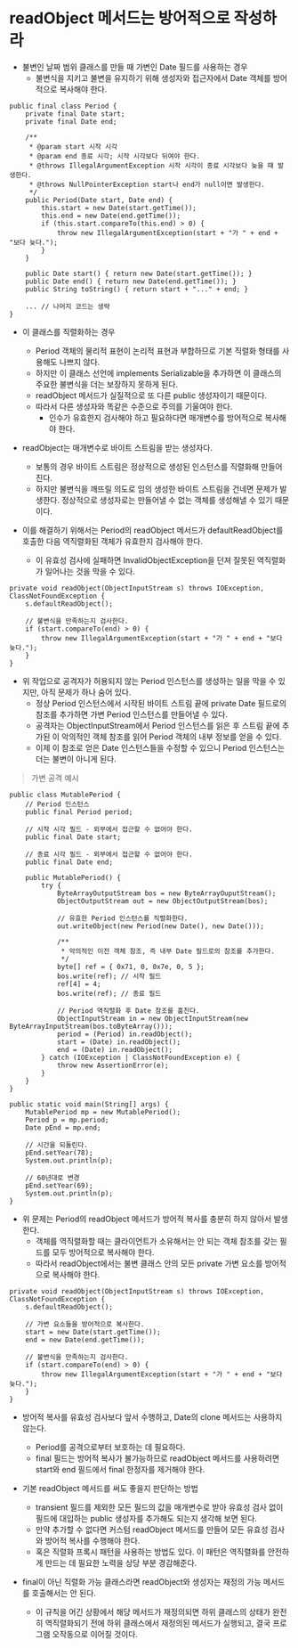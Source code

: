 # readObject 메서드는 방어적으로 작성하라

* 불변인 날짜 범위 클래스를 만들 때 가변인 Date 필드를 사용하는 경우
  * 불변식을 지키고 불변을 유지하기 위해 생성자와 접근자에서 Date 객체를 방어적으로 복사해야 한다.
  
```
public final class Period {
    private final Date start;
    private final Date end;
    
    /**
     * @param start 시작 시각
     * @param end 종료 시각; 시작 시각보다 뒤여야 한다.
     * @throws IllegalArgumentException 시작 시각이 종료 시각보다 늦을 때 발생한다.
     * @throws NullPointerException start나 end가 null이면 발생한다.
     */
    public Period(Date start, Date end) {
        this.start = new Date(start.getTime());
        this.end = new Date(end.getTime());
        if (this.start.compareTo(this.end) > 0) {
            throw new IllegalArgumentException(start + "가 " + end + "보다 늦다.");
        }
    }
    
    public Date start() { return new Date(start.getTime()); }
    public Date end() { return new Date(end.getTime()); }
    public String toString() { return start + "..." + end; }
    
    ... // 나머지 코드는 생략
}
```

* 이 클래스를 직렬화하는 경우
  * Period 객체의 물리적 표현이 논리적 표현과 부합하므로 기본 직렬화 형태를 사용해도 나쁘지 않다.
  * 하지만 이 클래스 선언에 implements Serializable을 추가하면 이 클래스의 주요한 불변식을 더는 보장하지 못하게 된다.
  * readObject 메서드가 실질적으로 또 다른 public 생성자이기 때문이다. 
  * 따라서 다른 생성자와 똑같은 수준으로 주의를 기울여야 한다.
    * 인수가 유효한지 검사해야 하고 필요하다면 매개변수를 방어적으로 복사해야 한다.

* readObject는 매개변수로 바이트 스트림을 받는 생성자다.
  * 보통의 경우 바이트 스트림은 정상적으로 생성된 인스턴스를 직렬화해 만들어진다.
  * 하지만 불변식을 깨뜨릴 의도로 임의 생성한 바이트 스트림을 건네면 문제가 발생한다. 정상적으로 생성자로는 만들어낼 수 없는 객체를 생성해낼 수 있기 때문이다.
  
* 이를 해결하기 위해서는 Period의 readObject 메서드가 defaultReadObject를 호출한 다음 역직렬화된 객체가 유효한지 검사해야 한다.
  * 이 유효성 검사에 실패하면 InvalidObjectException을 던져 잘못된 역직렬화가 일어나는 것을 막을 수 있다.
  
```
private void readObject(ObjectInputStream s) throws IOException, ClassNotFoundException {
    s.defaultReadObject();
    
    // 불변식을 만족하는지 검사한다.
    if (start.compareTo(end) > 0) {
        throw new IllegalArgumentException(start + "가 " + end + "보다 늦다.");
    }
}
```

* 위 작업으로 공격자가 허용되지 않는 Period 인스턴스를 생성하는 일을 막을 수 있지만, 아직 문제가 하나 숨어 있다.
  * 정상 Period 인스턴스에서 시작된 바이트 스트림 끝에 private Date 필드로의 참조를 추가하면 가변 Period 인스턴스를 만들어낼 수 있다.
  * 공격자는 ObjectInputStream에서 Period 인스턴스를 읽은 후 스트림 끝에 추가된 이 악의적인 객체 참조를 읽어 Period 객체의 내부 정보를 얻을 수 있다.
  * 이제 이 참조로 얻은 Date 인스턴스들을 수정할 수 있으니 Period 인스턴스는 더는 불변이 아니게 된다.
  
> 가변 공격 예시
```
public class MutablePeriod {
    // Period 인스턴스
    public final Period period;
    
    // 시작 시각 필드 - 외부에서 접근할 수 없어야 한다.
    public final Date start;
    
    // 종료 시각 필드 - 외부에서 접근할 수 없어야 한다.
    public final Date end;
    
    public MutablePeriod() {
        try {
            ByteArrayOutputStream bos = new ByteArrayOuputStream();
            ObjectOutputStream out = new ObjectOutputStream(bos);
            
            // 유효한 Period 인스턴스를 직렬화한다.
            out.writeObject(new Period(new Date(), new Date()));
            
            /**
             * 악의적인 이전 객체 참조, 즉 내부 Date 필드로의 참조를 추가한다.
             */
            byte[] ref = { 0x71, 0, 0x7e, 0, 5 };
            bos.write(ref); // 시작 필드
            ref[4] = 4;
            bos.write(ref); // 종료 필드
            
            // Period 역직렬화 후 Date 참조를 훔친다.
            ObjectInputStream in = new ObjectInputStream(new ByteArrayInputStream(bos.toByteArray()));
            period = (Period) in.readObject();
            start = (Date) in.readObject();
            end = (Date) in.readObject();
        } catch (IOException | ClassNotFoundException e) {
            throw new AssertionError(e);
        }
    }
}

public static void main(String[] args) {
    MutablePeriod mp = new MutablePeriod();
    Period p = mp.period;
    Date pEnd = mp.end;
    
    // 시간을 되돌린다.
    pEnd.setYear(78);
    System.out.println(p);
    
    // 60년대로 변경
    pEnd.setYear(69);
    System.out.println(p);
}
```

* 위 문제는 Period의 readObject 메서드가 방어적 복사를 충분히 하지 않아서 발생한다.
  * 객체를 역직렬화할 때는 클라이언트가 소유해서는 안 되는 객체 참조를 갖는 필드를 모두 방어적으로 복사해야 한다.
  * 따라서 readObject에서는 불변 클래스 안의 모든 private 가변 요소를 방어적으로 복사해야 한다.
  
```
private void readObject(ObjectInputStream s) throws IOException, ClassNotFoundException {
    s.defaultReadObject();
    
    // 가변 요소들을 방어적으로 복사한다.
    start = new Date(start.getTime());
    end = new Date(end.getTime());
    
    // 불변식을 만족하는지 검사한다.
    if (start.compareTo(end) > 0) {
        throw new IllegalArgumentException(start + "가 " + end + "보다 늦다.");
    }
}
```

* 방어적 복사를 유효성 검사보다 앞서 수행하고, Date의 clone 메서드는 사용하지 않는다.
  * Period를 공격으로부터 보호하는 데 필요하다.
  * final 필드는 방어적 복사가 불가능하므로 readObject 메서드를 사용하려면 start와 end 필드에서 final 한정자를 제거해야 한다.
  
* 기본 readObject 메서드를 써도 좋을지 판단하는 방법
  * transient 필드를 제외한 모든 필드의 값을 매개변수로 받아 유효성 검사 없이 필드에 대입하는 public 생성자를 추가해도 되는지 생각해 보면 된다.
  * 만약 추가할 수 없다면 커스텀 readObject 메서드를 만들어 모든 유효성 검사와 방어적 복사를 수행해야 한다.
  * 혹은 직렬화 프록시 패턴을 사용하는 방법도 있다. 이 패턴은 역직렬화를 안전하게 만드는 데 필요한 노력을 상당 부분 경감해준다.
  
* final이 아닌 직렬화 가능 클래스라면 readObject와 생성자는 재정의 가능 메서드를 호출해서는 안 된다.
  * 이 규칙을 어긴 상황에서 해당 메서드가 재정의되면 하위 클래스의 상태가 완전히 역직렬화되기 전에 하위 클래스에서 재정의된 메서드가 실행되고, 결국 프로그램 오작동으로 이어질 것이다.
